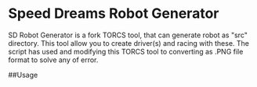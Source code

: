 # Speed Dreams Robot Generator
SD Robot Generator is a fork TORCS tool, that can generate robot as "src" directory. This tool allow you to create driver(s) and racing with these. The script has used and modifying this TORCS tool to converting as .PNG file format to solve any of error.

##Usage
